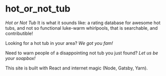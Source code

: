 # hot_or_not_tub

*Hot or Not Tub*
It is what it sounds like: a rating database for awesome hot tubs, and not so functional luke-warm whirlpools, that is searchable, and contributible! 

Looking for a hot tub in your area? _We got you fam!_

Need to warn people of a disappointing not tub you just found? _Let us be your soapbox!_

This site is built with React and internet magic (Node, Gatsby, Yarn).
